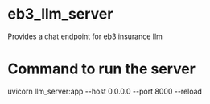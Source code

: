 # eb3_llm_server
Provides a chat endpoint for eb3 insurance llm

# Command to run the server
uvicorn llm_server:app --host 0.0.0.0 --port 8000 --reload
